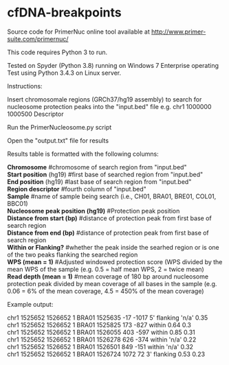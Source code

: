 # cfDNA-breakpoints

Source code for PrimerNuc online tool available at http://www.primer-suite.com/primernuc/

This code requires Python 3 to run.

Tested on Spyder (Python 3.8) running on Windows 7 Enterprise operating
Test using Python 3.4.3 on Linux server.

Instructions:

Insert chromosomale regions (GRCh37/hg19 assembly) to search for nucleosome protection peaks into the "input.bed" file 
e.g. chr1	1000000	1000500	Descriptor

Run the PrimerNucleosome.py script

Open the "output.txt" file for results


Results table is formatted with the following columns:

**Chromosome** #chromosome of search region from "input.bed"                                                                        
**Start position** (hg19) #first base of searched region from "input.bed"                                                               
**End position** (hg19) #last base of search region from "input.bed"                                                                     
**Region descriptor** #fourth column of "input.bed"                                                                                     
**Sample** #name of sample being search (i.e., CH01, BRA01, BRE01, COL01, BBC01)                                                         
**Nucleosome peak position (hg19)** #Protection peak position                                                                           
**Distance from start (bp)** #distance of protection peak from first base of search region                                               
**Distance from end (bp)** #distance of protection peak from first base of search region                                                 
**Within or Flanking?** #whether the peak inside the searhed region or is one of the two peaks flanking the searched region             
**WPS (mean = 1)** #Adjusted windowed protection score (WPS divided by the mean WPS of the sample (e.g. 0.5 = half mean WPS, 2 = twice mean)                                                                                                                                  
**Read depth (mean = 1)** #mean coverage of 180 bp around nucleosome protection peak divided by mean coverage of all bases in the sample (e.g. 0.06 = 6% of the mean coverage, 4.5 = 450% of the mean coverage)    


Example output:

chr1	1525652	1526652	1	BRA01	1525635	-17	-1017	5' flanking	'n/a'	0.35                                                                  
chr1	1525652	1526652	1	BRA01	1525825	173	-827	within	0.64	0.3                                                                       
chr1	1525652	1526652	1	BRA01	1526055	403	-597	within	0.85	0.31                                                                      
chr1	1525652	1526652	1	BRA01	1526278	626	-374	within	'n/a'	0.22                                                                      
chr1	1525652	1526652	1	BRA01	1526501	849	-151	within	'n/a'	0.32                                                                      
chr1	1525652	1526652	1	BRA01	1526724	1072	72	3' flanking	0.53	0.23                                                                  

